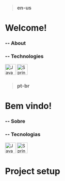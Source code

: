 > ### en-us

# Welcome!

<!--## Here you can see a bit of my project.-->



### -- About

#### 

### -- Technologies

<span><img src="https://cdn.jsdelivr.net/gh/devicons/devicon/icons/java/java-original.svg" width="35px" alt="Java 8" title="Java 8" /></span>
<span><img src="https://cdn.jsdelivr.net/gh/devicons/devicon/icons/spring/spring-original.svg" width="35px" alt="Spring Boot" title="Spring Boot" /></span>


> ### pt-br

# Bem vindo!

<!--## Aqui você consegue ver um pouco do meu projeto.-->


### -- Sobre

#### 

### -- Tecnologias

<span><img src="https://cdn.jsdelivr.net/gh/devicons/devicon/icons/java/java-original.svg" width="35px" alt="Java 8" title="Java 8" /></span>
<span><img src="https://cdn.jsdelivr.net/gh/devicons/devicon/icons/spring/spring-original.svg" width="35px" alt="Spring Boot" title="Spring Boot" /></span>


# Project setup
```
